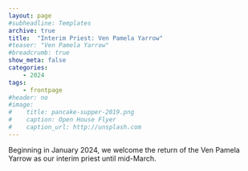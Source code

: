 ```yaml
---
layout: page
#subheadline: Templates
archive: true
title:  "Interim Priest: Ven Pamela Yarrow"
#teaser: "Ven Pamela Yarrow"
#breadcrumb: true
show_meta: false
categories:
    - 2024
tags:
    - frontpage
#header: no
#image:
#    title: pancake-supper-2019.png
#    caption: Open House Flyer
#    caption_url: http://unsplash.com
---
```

Beginning in January 2024, we welcome the return of the Ven Pamela Yarrow as our interim priest until mid-March.
